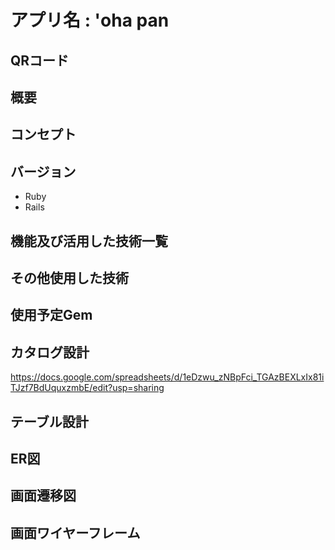 # アプリ名 : 'oha pan

## QRコード

## 概要

## コンセプト

## バージョン

- Ruby
- Rails

## 機能及び活用した技術一覧

## その他使用した技術

## 使用予定Gem

## カタログ設計

https://docs.google.com/spreadsheets/d/1eDzwu_zNBpFci_TGAzBEXLxIx81iTJzf7BdUquxzmbE/edit?usp=sharing

## テーブル設計

## ER図

## 画面遷移図

## 画面ワイヤーフレーム